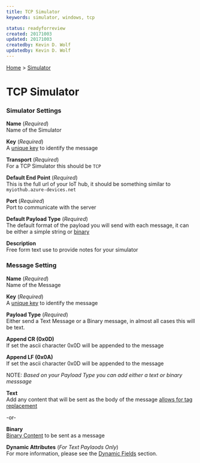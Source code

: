 ```yaml
---
title: TCP Simulator
keywords: simulator, windows, tcp

status: readyforreview
created: 20171003
updated: 20171003
createdby: Kevin D. Wolf
updatedby: Kevin D. Wolf
---
```

[Home](../Index.md) > [Simulator](Index.md)

# TCP Simulator

### Simulator Settings

**Name** (*Required*)    
Name of the Simulator

**Key** (*Required*)    
A [unique key](../Topics/Keys.md) to identify the message

**Transport** (*Required*)    
For a TCP Simulator this should be `TCP`

**Default End Point** (*Required*)  
This is the full url of your IoT hub, it should be something similar to `myiothub.azure-devices.net`

**Port** (*Required*)  
Port to communicate with the server

**Default Payload Type**  (*Required*)  
The default format of the payload you will send with each message, it can be either a simple string or [binary](BinaryContent.md)

**Description**  
Free form text use to provide notes for your simulator

### Message Setting

**Name** (*Required*)    
Name of the Message

**Key** (*Required*)    
A [unique key](../Topics/Keys.md) to identify the message

**Payload Type**  (*Required*)  
Either send a Text Message or a Binary message, in almost all cases this will be text.

**Append CR (0x0D)**  
If set the ascii character 0x0D will be appended to the message

**Append LF (0x0A)**  
If set the ascii character 0x0D will be appended to the message

NOTE: *Based on your Payload Type you can add either a text or binary messsage*

**Text**  
Add any content that will be sent as the body of the message [allows for tag replacement](DynamicFields.md)

-or-

**Binary**  
[Binary Content](BinaryContent.md) to be sent as a message

**Dynamic Attributes** (*For Text Paylaods Only*)  
For more information, please see the [Dynamic Fields](DynamicFields.md) section.

